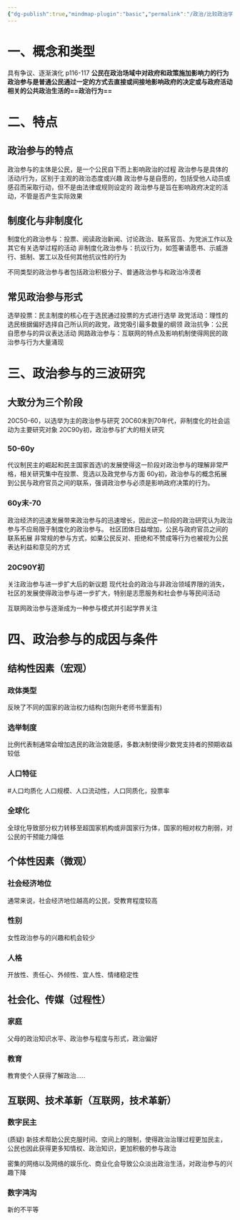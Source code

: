 ```yaml
---
{"dg-publish":true,"mindmap-plugin":"basic","permalink":"/政治/比较政治学/8.0政治参与/","dgPassFrontmatter":true,"updated":"2024-01-01T11:52:35.836+08:00"}
---
```


# 一、概念和类型
具有争议、逐渐演化
p116-117
**公民在政治场域中对政府和政策施加影响力的行为**
**政治参与是普通公民通过一定的方式去直接或间接地影响政府的决定或与政府活动相关的公共政治生活的==政治行为==**

# 二、特点
## 政治参与的特点
政治参与的主体是公民，是一个公民自下而上影响政治的过程
政治参与是具体的活动/行为，区别于主观的政治态度或兴趣
政治参与是自愿的，包括受他人动员或感召而采取行动，但不是由法律或规则设定的
政治参与是旨在影响政府决定的活动，不管是否产生实际效果
## 制度化与非制度化
制度化的政治参与：投票、阅读政治新闻、讨论政治、联系官员、为党派工作以及其它有关选举过程的活动
非制度化政治参与：抗议行为，如签署请愿书、示威游行、抵制、罢工以及任何其他抗议性的行为

不同类型的政治参与者包括政治积极分子、普通政治参与和政治冷漠者
## 常见政治参与形式
选举投票：民主制度的核心在于选民通过投票的方式进行选举
政党活动：理性的选民根据偏好选择自己所认同的政党，政党吸引最多数量的纲领
政治抗争：公民自愿参与的异议表达活动
网路政治参与：互联网的特点及影响机制使得网民的政治参与行为大量涌现

# 三、政治参与的三波研究
## 大致分为三个阶段
20C50-60，以选举为主的政治参与研究
20C60末到70年代，非制度化的社会运动为主要研究对象
20C90y初，政治参与扩大的相关研究
### 50-60y
代议制民主的崛起和民主国家首选\的发展使得这一阶段对政治参与的理解非常严格，相关研究集中在投票、竞选以及政党参与方面
60y初，政治参与的概念拓展到公民与政府官员之间的联系，强调政治参与必须是影响政府决策的行为。
### 60y末-70
政治经济的迅速发展带来政治参与的迅速增长，因此这一阶段的政治研究认为政治参与不应局限于制度化的政治参与。
社区团体日益增加，公民与政府官员之间的联系拓展
非常规的参与方式，如果公民反对、拒绝和不赞成等行为也被视为公民表达利益和意见的方式
### 20C90Y初
关注政治参与进一步扩大后的新议题
现代社会的政治与非政治领域界限的消失，社区的发展使得政治参与进一步扩大，特别是志愿服务和社会参与等民间活动

互联网政治参与逐渐成为一种参与模式并引起学界关注
# 四、政治参与的成因与条件
## 结构性因素（宏观）
### 政体类型
反映了不同的国家的政治权力结构(包刚升老师书里面有)
### 选举制度
比例代表制通常会增加选民的政治效能感，多数决制使得少数党支持者的预期收益较低
### 人口特征
#人口均质化 
人口规模、人口流动性，人口同质化，投票率
### 全球化
全球化导致部分权力转移至超国家机构或非国家行为体，国家的相对权力削弱，对公民的干预能力降低
## 个体性因素（微观）
### 社会经济地位
通常来说，社会经济地位越高的公民，受教育程度较高
### 性别
女性政治参与的兴趣和机会较少
### 人格
开放性、责任心、外倾性、宜人性、情绪稳定性
## 社会化、传媒（过程性）
### 家庭
父母的政治知识水平、政治参与程度与形式，政治偏好
### 教育
教育使个人获得了解政治.....
## 互联网、技术革新（互联网，技术革新）
### 数字民主
(质疑)
新技术帮助公民克服时间、空间上的限制，使得政治治理过程更加民主，公民也因此获得更多知情权、政治知识，更加积极的参与政治

密集的网络以及网络的娱乐化、商业化会导致公众淡出政治生活，对政治参与的兴趣下降
### 数字鸿沟
新的不平等

